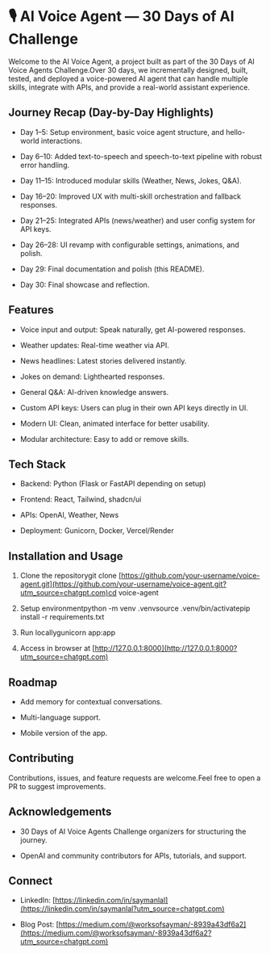 🎙️ AI Voice Agent — 30 Days of AI Challenge
============================================

Welcome to the AI Voice Agent, a project built as part of the 30 Days of AI Voice Agents Challenge.Over 30 days, we incrementally designed, built, tested, and deployed a voice-powered AI agent that can handle multiple skills, integrate with APIs, and provide a real-world assistant experience.

Journey Recap (Day-by-Day Highlights)
-------------------------------------

*   Day 1–5: Setup environment, basic voice agent structure, and hello-world interactions.
    
*   Day 6–10: Added text-to-speech and speech-to-text pipeline with robust error handling.
    
*   Day 11–15: Introduced modular skills (Weather, News, Jokes, Q&A).
    
*   Day 16–20: Improved UX with multi-skill orchestration and fallback responses.
    
*   Day 21–25: Integrated APIs (news/weather) and user config system for API keys.
    
*   Day 26–28: UI revamp with configurable settings, animations, and polish.
    
*   Day 29: Final documentation and polish (this README).
    
*   Day 30: Final showcase and reflection.
    

Features
--------

*   Voice input and output: Speak naturally, get AI-powered responses.
    
*   Weather updates: Real-time weather via API.
    
*   News headlines: Latest stories delivered instantly.
    
*   Jokes on demand: Lighthearted responses.
    
*   General Q&A: AI-driven knowledge answers.
    
*   Custom API keys: Users can plug in their own API keys directly in UI.
    
*   Modern UI: Clean, animated interface for better usability.
    
*   Modular architecture: Easy to add or remove skills.
    

Tech Stack
----------

*   Backend: Python (Flask or FastAPI depending on setup)
    
*   Frontend: React, Tailwind, shadcn/ui
    
*   APIs: OpenAI, Weather, News
    
*   Deployment: Gunicorn, Docker, Vercel/Render
    

Installation and Usage
----------------------

1.  Clone the repositorygit clone [https://github.com/your-username/voice-agent.git](https://github.com/your-username/voice-agent.git?utm_source=chatgpt.com)cd voice-agent
    
2.  Setup environmentpython -m venv .venvsource .venv/bin/activatepip install -r requirements.txt
    
3.  Run locallygunicorn app:app
    
4.  Access in browser at [http://127.0.0.1:8000](http://127.0.0.1:8000?utm_source=chatgpt.com)
    

Roadmap
-------

*   Add memory for contextual conversations.
    
*   Multi-language support.
    
*   Mobile version of the app.
    

Contributing
------------

Contributions, issues, and feature requests are welcome.Feel free to open a PR to suggest improvements.

Acknowledgements
----------------

*   30 Days of AI Voice Agents Challenge organizers for structuring the journey.
    
*   OpenAI and community contributors for APIs, tutorials, and support.
    

Connect
-------

*   LinkedIn: [https://linkedin.com/in/saymanlal](https://linkedin.com/in/saymanlal?utm_source=chatgpt.com)
    
*   Blog Post: [https://medium.com/@worksofsayman/️-8939a43df6a2](https://medium.com/@worksofsayman/️-8939a43df6a2?utm_source=chatgpt.com)